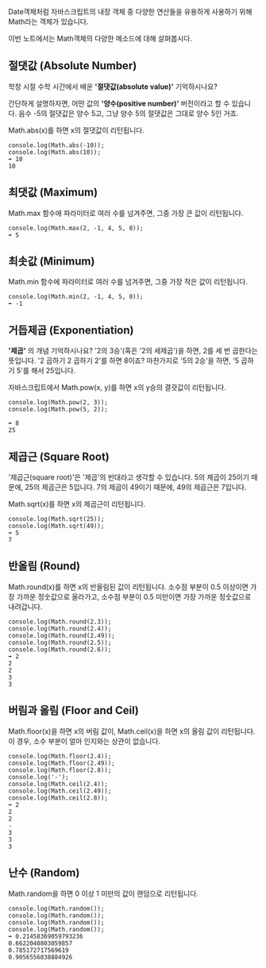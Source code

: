 Date객체처럼 자바스크립트의 내장 객체 중 다양한 연산들을 유용하게 사용하기 위해 Math라는 객체가 있습니다.

이번 노트에서는 Math객체의 다양한 메소드에 대해 살펴봅시다.

## 절댓값 (Absolute Number)

학창 시절 수학 시간에서 배운 **'절댓값(absolute value)'** 기억하시나요?

간단하게 설명하자면, 어떤 값의 **'양수(positive number)'** 버전이라고 할 수 있습니다. 음수 -5의 절댓값은 양수 5고, 그냥 양수 5의 절댓값은 그대로 양수 5인 거죠.

Math.abs(x)를 하면 x의 절댓값이 리턴됩니다.

```
console.log(Math.abs(-10));
console.log(Math.abs(10));
➡️ 10
10
```

## 최댓값 (Maximum)

Math.max 함수에 파라미터로 여러 수를 넘겨주면, 그중 가장 큰 값이 리턴됩니다.

```
console.log(Math.max(2, -1, 4, 5, 0));
➡️ 5
```

## 최솟값 (Minimum)
Math.min 함수에 파라미터로 여러 수를 넘겨주면, 그중 가장 작은 값이 리턴됩니다.

```
console.log(Math.min(2, -1, 4, 5, 0));
➡️ -1
```

## 거듭제곱 (Exponentiation)
**'제곱'** 의 개념 기억하시나요? '2의 3승'(혹은 '2의 세제곱')을 하면, 2를 세 번 곱한다는 뜻입니다. '2 곱하기 2 곱하기 2'를 하면 8이죠? 마찬가지로 '5의 2승'을 하면, '5 곱하기 5'를 해서 25입니다.

자바스크립트에서 Math.pow(x, y)를 하면 x의 y승의 결괏값이 리턴됩니다.

```
console.log(Math.pow(2, 3));
console.log(Math.pow(5, 2));

➡️ 8
25
```

## 제곱근 (Square Root)
'제곱근(square root)'은 '제곱'의 반대라고 생각할 수 있습니다. 5의 제곱이 25이기 때문에, 25의 제곱근은 5입니다. 7의 제곱이 49이기 때문에, 49의 제곱근은 7입니다.

Math.sqrt(x)를 하면 x의 제곱근이 리턴됩니다.

```
console.log(Math.sqrt(25));
console.log(Math.sqrt(49));
➡️ 5
7
```

## 반올림 (Round)
Math.round(x)를 하면 x의 반올림된 값이 리턴됩니다. 소수점 부분이 0.5 이상이면 가장 가까운 정숫값으로 올라가고, 소수점 부분이 0.5 미만이면 가장 가까운 정숫값으로 내려갑니다.

```
console.log(Math.round(2.3));
console.log(Math.round(2.4));
console.log(Math.round(2.49));
console.log(Math.round(2.5));
console.log(Math.round(2.6));
➡️ 2
2
2
3
3
```

## 버림과 올림 (Floor and Ceil)

Math.floor(x)을 하면 x의 버림 값이, Math.ceil(x)을 하면 x의 올림 값이 리턴됩니다. 이 경우, 소수 부분이 얼마 인지와는 상관이 없습니다.

```
console.log(Math.floor(2.4));
console.log(Math.floor(2.49));
console.log(Math.floor(2.8));
console.log('-');
console.log(Math.ceil(2.4));
console.log(Math.ceil(2.49));
console.log(Math.ceil(2.8));
➡️ 2
2
2
-
3
3
3
```

## 난수 (Random)
Math.random을 하면 0 이상 1 미만의 값이 랜덤으로 리턴됩니다.

```
console.log(Math.random());
console.log(Math.random());
console.log(Math.random());
console.log(Math.random());
➡️ 0.21458369059793236
0.6622040803059857
0.785172717569619
0.9056556038884926
```
